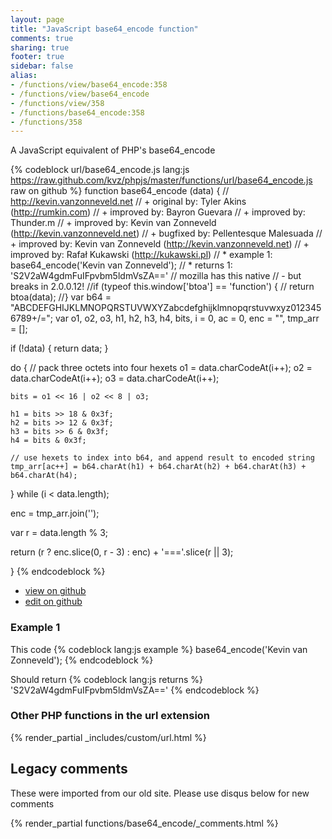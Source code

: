 ```yaml
---
layout: page
title: "JavaScript base64_encode function"
comments: true
sharing: true
footer: true
sidebar: false
alias:
- /functions/view/base64_encode:358
- /functions/view/base64_encode
- /functions/view/358
- /functions/base64_encode:358
- /functions/358
---
```

<!-- Generated by Rakefile:build -->
A JavaScript equivalent of PHP's base64_encode

{% codeblock url/base64_encode.js lang:js https://raw.github.com/kvz/phpjs/master/functions/url/base64_encode.js raw on github %}
function base64_encode (data) {
  // http://kevin.vanzonneveld.net
  // +   original by: Tyler Akins (http://rumkin.com)
  // +   improved by: Bayron Guevara
  // +   improved by: Thunder.m
  // +   improved by: Kevin van Zonneveld (http://kevin.vanzonneveld.net)
  // +   bugfixed by: Pellentesque Malesuada
  // +   improved by: Kevin van Zonneveld (http://kevin.vanzonneveld.net)
  // +   improved by: Rafał Kukawski (http://kukawski.pl)
  // *     example 1: base64_encode('Kevin van Zonneveld');
  // *     returns 1: 'S2V2aW4gdmFuIFpvbm5ldmVsZA=='
  // mozilla has this native
  // - but breaks in 2.0.0.12!
  //if (typeof this.window['btoa'] == 'function') {
  //    return btoa(data);
  //}
  var b64 = "ABCDEFGHIJKLMNOPQRSTUVWXYZabcdefghijklmnopqrstuvwxyz0123456789+/=";
  var o1, o2, o3, h1, h2, h3, h4, bits, i = 0,
    ac = 0,
    enc = "",
    tmp_arr = [];

  if (!data) {
    return data;
  }

  do { // pack three octets into four hexets
    o1 = data.charCodeAt(i++);
    o2 = data.charCodeAt(i++);
    o3 = data.charCodeAt(i++);

    bits = o1 << 16 | o2 << 8 | o3;

    h1 = bits >> 18 & 0x3f;
    h2 = bits >> 12 & 0x3f;
    h3 = bits >> 6 & 0x3f;
    h4 = bits & 0x3f;

    // use hexets to index into b64, and append result to encoded string
    tmp_arr[ac++] = b64.charAt(h1) + b64.charAt(h2) + b64.charAt(h3) + b64.charAt(h4);
  } while (i < data.length);

  enc = tmp_arr.join('');

  var r = data.length % 3;

  return (r ? enc.slice(0, r - 3) : enc) + '==='.slice(r || 3);

}
{% endcodeblock %}

 - [view on github](https://github.com/kvz/phpjs/blob/master/functions/url/base64_encode.js)
 - [edit on github](https://github.com/kvz/phpjs/edit/master/functions/url/base64_encode.js)

### Example 1
This code
{% codeblock lang:js example %}
base64_encode('Kevin van Zonneveld');
{% endcodeblock %}

Should return
{% codeblock lang:js returns %}
'S2V2aW4gdmFuIFpvbm5ldmVsZA=='
{% endcodeblock %}


### Other PHP functions in the url extension
{% render_partial _includes/custom/url.html %}
## Legacy comments
These were imported from our old site. Please use disqus below for new comments
<div style="overflow-y: scroll; max-height: 500px;">
{% render_partial functions/base64_encode/_comments.html %}
</div>
